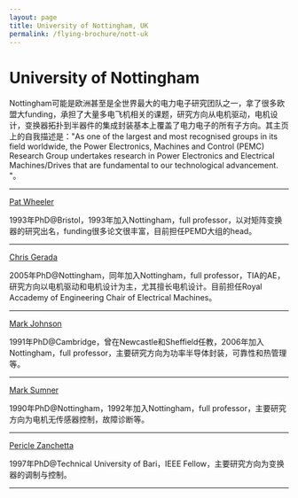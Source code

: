 ```yaml
---
layout: page
title: University of Nottingham, UK
permalink: /flying-brochure/nott-uk
---
```

# University of Nottingham

Nottingham可能是欧洲甚至是全世界最大的电力电子研究团队之一，拿了很多欧盟大funding，承担了大量多电飞机相关的课题，研究方向从电机驱动，电机设计，变换器拓扑到半器件的集成封装基本上覆盖了电力电子的所有子方向。其主页上的自我描述是："As one of the largest and most recognised groups in its field worldwide, the Power Electronics, Machines and Control (PEMC) Research Group undertakes research in Power Electronics and Electrical Machines/Drives that are fundamental to our technological advancement. "。

---

[Pat Wheeler](https://www.nottingham.ac.uk/research/groups/power-electronics-machines-and-control-group/people/pat.wheeler)

1993年PhD@Bristol，1993年加入Nottingham，full professor，以对矩阵变换器的研究出名，funding很多论文很丰富，目前担任PEMD大组的head。

---

[Chris Gerada](https://www.nottingham.ac.uk/research/groups/power-electronics-machines-and-control-group/people/chris.gerada)

2005年PhD@Nottingham，同年加入Nottingham，full professor，TIA的AE，研究方向以电机驱动和电机设计为主，尤其擅长电机设计。目前担任Royal Accademy of Engineering Chair of Electrical Machines。

---

[Mark Johnson](https://www.nottingham.ac.uk/research/groups/power-electronics-machines-and-control-group/people/mark.johnson)

1991年PhD@Cambridge，曾在Newcastle和Sheffield任教，2006年加入Nottingham，full professor，主要研究方向为功率半导体封装，可靠性和热管理等。

---

[Mark Sumner](https://www.nottingham.ac.uk/research/groups/power-electronics-machines-and-control-group/people/mark.sumner)

1990年PhD@Nottingham，1992年加入Nottingham，full professor，主要研究方向为电机无传感器控制，故障诊断等。

---

[Pericle Zanchetta](https://www.nottingham.ac.uk/research/groups/power-electronics-machines-and-control-group/people/pericle.zanchetta)

1997年PhD@Technical University of Bari，IEEE Fellow，主要研究方向为变换器的调制与控制。

---
